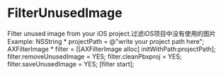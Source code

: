 # FilterUnusedImage
Filter unused image from your iOS project.过滤iOS项目中没有使用的图片
Example:
	NSString * projectPath = @"write your project path here";
	AXFilterImage * filter = [[AXFilterImage alloc] initWithPath:projectPath];
	filter.removeUnusedImage = YES;
	filter.cleanPbxproj = YES;
	filter.saveUnusedImage = YES;
	[filter start];
